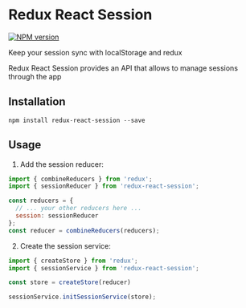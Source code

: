 # Redux React Session

[![NPM version][npm-image]][npm-url]

Keep your session sync with localStorage and redux

Redux React Session provides an API that allows to manage sessions through the app

## Installation
`npm install redux-react-session --save`

## Usage

1. Add the session reducer:
```javascript
import { combineReducers } from 'redux';
import { sessionReducer } from 'redux-react-session';

const reducers = {
  // ... your other reducers here ...
  session: sessionReducer
};
const reducer = combineReducers(reducers);
```

2. Create the session service:
```javascript
import { createStore } from 'redux';
import { sessionService } from 'redux-react-session';

const store = createStore(reducer)

sessionService.initSessionService(store);
```

[npm-image]: https://img.shields.io/badge/npm-v1.0.2-blue.svg
[npm-url]: https://npmjs.org/package/redux-react-session

